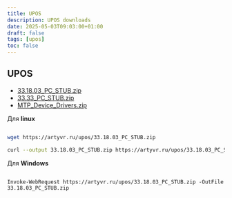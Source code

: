 ```yaml
---
title: UPOS
description: UPOS downloads
date: 2025-05-03T09:03:00+01:00
draft: false
tags: [upos] 
toc: false
---
```


## UPOS

- [33.18.03_PC_STUB.zip](https://artyvr.ru/upos/33.18.03_PC_STUB.zip)
- [33.33_PC_STUB.zip](https://artyvr.ru/upos/33.33_PC_STUB.zip)
- [MTP_Device_Drivers.zip](https://artyvr.ru/upos/MTP_Device_Drivers.zip)

Для **linux**

```bash

wget https://artyvr.ru/upos/33.18.03_PC_STUB.zip

curl --output 33.18.03_PC_STUB.zip https://artyvr.ru/upos/33.18.03_PC_STUB.zip

```

Для **Windows**

```pwsh

Invoke-WebRequest https://artyvr.ru/upos/33.18.03_PC_STUB.zip -OutFile 33.18.03_PC_STUB.zip

```
